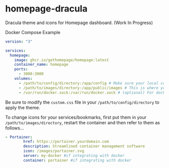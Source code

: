# homepage-dracula
Dracula theme and icons for Homepage dashboard. (Work In Progress)

Docker Compose Example
```yaml
version: "3"

services:
  homepage:
    image: ghcr.io/gethomepage/homepage:latest
    container_name: homepage
    ports:
      - 3000:3000
    volumes:
      - /path/to/config/directory:/app/config # Make sure your local config directory exists
      - /path/to/images/directory:/app/public/images # This is where your images/app-icons would go
      - /var/run/docker.sock:/var/run/docker.sock # (optional) For docker integrations
```

Be sure to modify the `custom.css` file in your `/path/to/config/directory` to apply the theme.

To change icons for your services/bookmarks, first put them in your `/path/to/images/directory`, restart the container and then refer to them as follows...

```yaml
- Portainer:
        href: https://portainer.yourdomain.com
        description: Streamlined container management software
        icon: /images/portainer.svg
        server: my-docker #if integrating with docker
        container: portainer #if integrating with docker
```
